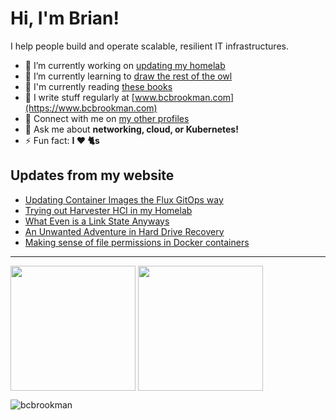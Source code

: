 # Hi, I'm Brian!

I help people build and operate scalable, resilient IT infrastructures.

- 🔭 I’m currently working on [updating my homelab](https://github.com/users/bcbrookman/projects/1)
- 🌱 I’m currently learning to [draw the rest of the owl](https://imgur.com/gallery/iEf4Fq5)
- 📖 I'm currently reading [these books](https://www.goodreads.com/review/list/172255177?shelf=currently-reading)
- 📝 I write stuff regularly at [www.bcbrookman.com](https://www.bcbrookman.com)
- 🔗 Connect with me on [my other profiles](https://socials.bcbrookman.com)
- 💬 Ask me about **networking, cloud, or Kubernetes!**
- ⚡ Fun fact: **I ❤️ 🐈s**

## Updates from my website
<!-- BLOG-POST-LIST:START -->
- [Updating Container Images the Flux GitOps way](https://www.bcbrookman.com/posts/updating-container-images-the-flux-gitops-way/)
- [Trying out Harvester HCI in my Homelab](https://www.bcbrookman.com/posts/trying-out-harvester-hci-in-my-homelab/)
- [What Even is a Link State Anyways](https://www.bcbrookman.com/posts/what-even-is-a-link-state-anyways/)
- [An Unwanted Adventure in Hard Drive Recovery](https://www.bcbrookman.com/posts/an-unwanted-adventure-in-hard-drive-recovery/)
- [Making sense of file permissions in Docker containers](https://www.bcbrookman.com/posts/making-sense-of-file-permissions-in-docker-containers/)
<!-- BLOG-POST-LIST:END -->

---

<span><img height=200 align="center" src="https://github-readme-stats.vercel.app/api?username=bcbrookman&theme=transparent&hide_border=false&disable_animations=true&hide_rank=false" /></span>
<span><img height=200 align="center" src="https://github-readme-stats.vercel.app/api/top-langs?username=bcbrookman&theme=transparent&hide_border=false&layout=compact&langs_count=8&card_width=320" /></span>
<p> <img src="https://komarev.com/ghpvc/?username=bcbrookman&label=Profile%20views&color=grey&style=plastic" alt="bcbrookman" /> </p>

